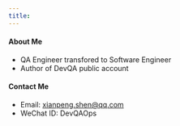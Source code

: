 ```yaml
---
title: 
---
```


#### About Me

* QA Engineer transfored to Software Engineer
* Author of DevQA public account

#### Contact Me

* Email: <a href="mailto:xianpeng.shen@qq.com">xianpeng.shen@qq.com</a>
* WeChat ID: DevQAOps